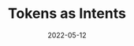 ---
date: 2022-05-12
permalink: false
publisher: designsyshouse
tags:
  - design-tokens
  - naming
  - typography
target_url: https://blog.damato.design/posts/tokens-as-intents/
title: Tokens as Intents
---